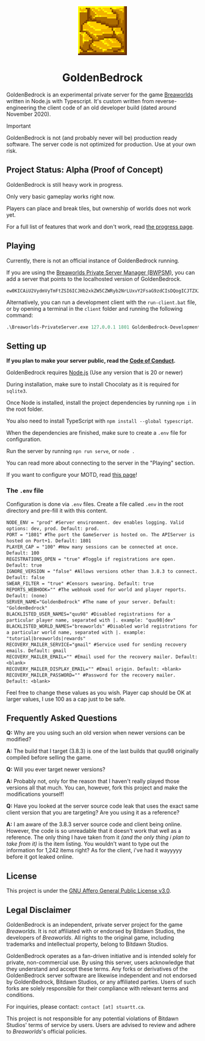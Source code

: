<div align="center">
<!--<img src="./readme/logotext.png">-->
<img src="./readme/logo.png" width="128" height="128">
<h1>GoldenBedrock</h1>
</div>

<!------->

GoldenBedrock is an experimental private server for the game [Breaworlds](https://breaworldsgame.com) written in Node.js with Typescript. It's custom written from reverse-engineering the client code of an old developer build (dated around November 2020).

> [!IMPORTANT]  
> GoldenBedrock is not (and probably never will be) production ready software. The server code is not optimized for production. Use at your own risk.

## Project Status: Alpha (Proof of Concept)

GoldenBedrock is still heavy work in progress. 

Only very basic gameplay works right now.

Players can place and break tiles, but ownership of worlds does not work yet.

For a full list of features that work and don't work, read [the progress page](./PROGRESS.MD).

## Playing

Currently, there is not an official instance of GoldenBedrock running.

If you are using the [Breaworlds Private Server Manager (BWPSM)](https://github.com/RealMCoded/Breaworlds-PrivateServerManager), you can add a server that points to the localhosted version of GoldenBedrock.

```
ew0KICAiU2VydmVyTmFtZSI6ICJHb2xkZW5CZWRyb2NrLUxvY2FsaG9zdCIsDQogICJTZXJ2ZXJJcCI6ICIxMjcuMC4wLjEiLA0KICAiU2VydmVyUG9ydCI6ICIxODAxIiwNCiAgIlNlcnZlckJpbyI6ICJBIGxvY2FsaG9zdGVkIHZlcnNpb24gb2YgR29sZGVuQmVkcm9jaywgZm9yIGRldmVsb3BtZW50IHVzZS4iLA0KICAiU2VydmVyU29jaWFsTGluayI6ICIiLA0KICAiU2VydmVyU29jaWFsTmFtZSI6ICIiDQp9
```

Alternatively, you can run a development client with the `run-client.bat` file, or by opening a terminal in the `client` folder and running the following command:
```ps
.\Breaworlds-PrivateServer.exe 127.0.0.1 1801 GoldenBedrock-Development
```

## Setting up

**If you plan to make your server public, read the [Code of Conduct](./CODE-OF-CONDUCT.md).**

GoldenBedrock requires [Node.js](https://nodejs.org/en) (Use any version that is 20 or newer)

During installation, make sure to install Chocolaty as it is required for `sqlite3`.

Once Node is installed, install the project dependencies by running `npm i` in the root folder.

You also need to install TypeScript with `npm install --global typescript`.

When the dependencies are finished, make sure to create a `.env` file for configuration.

Run the server by running `npn run serve`, or `node .`

You can read more about connecting to the server in the "Playing" section.

If you want to configure your MOTD, read [this page](./MOTD-GUIDE.md)!

### The `.env` file

Configuration is done via `.env` files. Create a file called `.env` in the root directory and pre-fill it with this content.

```env
NODE_ENV = "prod" #Server environment. dev enables logging. Valid options: dev, prod. Default: prod.
PORT = "1801" #The port the GameServer is hosted on. The APIServer is hosted on Port+1. Default: 1801
PLAYER_CAP = "100" #How many sessions can be connected at once. Default: 100
REGISTRATIONS_OPEN = "true" #Toggle if registrations are open. Default: true
IGNORE_VERSION = "false" #Allows versions other than 3.8.3 to connect. Default: false
SWEAR_FILTER = "true" #Censors swearing. Default: true
REPORTS_WEBHOOK="" #The webhook used for world and player reports. Default: (none)
SERVER_NAME="GoldenBedrock" #The name of your server. Default: "GoldenBedrock"
BLACKLISTED_USER_NAMES="quu98" #Disabled registrations for a particular player name, separated with |. example: "quu98|dev"
BLACKLISTED_WORLD_NAMES="breaworlds" #Disabled world registrations for a particular world name, separated with |. example: "tutorial|breaworlds|rewards"
RECOVERY_MAILER_SERVICE="gmail" #Service used for sending recovery emails. Default: gmail
RECOVERY_MAILER_EMAIL="" #Email used for the recovery mailer. Default: <blank>
RECOVERY_MAILER_DISPLAY_EMAIL="" #Email origin. Default: <blank>
RECOVERY_MAILER_PASSWORD="" #Password for the recovery mailer. Default: <blank>
```

Feel free to change these values as you wish. Player cap should be OK at larger values, I use 100 as a cap just to be safe.

## Frequently Asked Questions

**Q:** Why are you using such an old version when newer versions can be modified?

**A:** The build that I target (3.8.3) is one of the last builds that quu98 originally compiled before selling the game. 

**Q:** Will you ever target newer versions?

**A:** Probably not, only for the reason that I haven't really played those versions all that much. You can, however, fork this project and make the modifications yourself!

**Q:** Have you looked at the server source code leak that uses the exact same client version that you are targeting? Are you using it as a reference? 

**A:** I am aware of the 3.8.3 server source code and client being online. However, the code is so unreadable that it doesn't work that well as a reference. The only thing I have taken from it *(and the only thing i plan to take from it)* is the item listing. You wouldn't want to type out the information for 1,242 items right? As for the client, i've had it wayyyyy before it got leaked online.

## License

This project is under the [GNU Affero General Public License v3.0](https://www.gnu.org/licenses/agpl-3.0.en.html).

## Legal Disclaimer

GoldenBedrock is an independent, private server project for the game *Breaworlds*. It is not affiliated with or endorsed by Bitdawn Studios, the developers of *Breaworlds*. All rights to the original game, including trademarks and intellectual property, belong to Bitdawn Studios.  

GoldenBedrock operates as a fan-driven initiative and is intended solely for private, non-commercial use. By using this server, users acknowledge that they understand and accept these terms. Any forks or derivatives of the GoldenBedrock server software are likewise independent and not endorsed by GoldenBedrock, Bitdawn Studios, or any affiliated parties. Users of such forks are solely responsible for their compliance with relevant terms and conditions.  

For inquiries, please contact: `contact [at] stuartt.ca`.  

This project is not responsible for any potential violations of Bitdawn Studios' terms of service by users. Users are advised to review and adhere to *Breaworlds*'s official policies.  